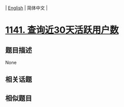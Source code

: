 
| [English](README_EN.md) | 简体中文 |

# [1141. 查询近30天活跃用户数](https://leetcode-cn.com/problems/user-activity-for-the-past-30-days-i/)

## 题目描述

None

## 相关话题



## 相似题目


